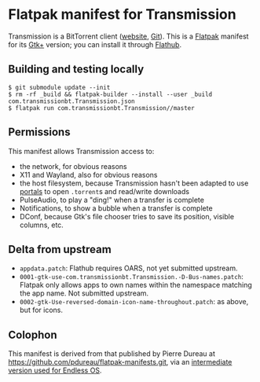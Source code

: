 # Flatpak manifest for Transmission

Transmission is a BitTorrent client ([website](https://transmissionbt.com/), [Git](https://github.com/transmission/transmission)). This is a [Flatpak](http://flatpak.org/) manifest for its [Gtk+](https://www.gtk.org/) version; you can install it through [Flathub](https://flathub.org/).

## Building and testing locally

```console
$ git submodule update --init
$ rm -rf _build && flatpak-builder --install --user _build com.transmissionbt.Transmission.json
$ flatpak run com.transmissionbt.Transmission//master
```

## Permissions

This manifest allows Transmission access to:

* the network, for obvious reasons
* X11 and Wayland, also for obvious reasons
* the host filesystem, because Transmission hasn't been adapted to use [portals](https://github.com/flatpak/flatpak/wiki/Portals) to open `.torrent`s and read/write downloads
* PulseAudio, to play a "ding!" when a transfer is complete
* Notifications, to show a bubble when a transfer is complete
* DConf, because Gtk's file chooser tries to save its position, visible columns, etc.

## Delta from upstream

* `appdata.patch`: Flathub requires OARS, not yet submitted upstream.
* `0001-gtk-use-com.transmissionbt.Transmission.-D-Bus-names.patch`: Flatpak only allows apps to own names within the namespace matching the app name. Not submitted upstream.
* `0002-gtk-Use-reversed-domain-icon-name-throughout.patch`: as above, but for icons.


## Colophon

This manifest is derived from that published by Pierre Dureau at <https://github.com/pdureau/flatpak-manifests.git>, via an [intermediate version used for Endless OS](https://github.com/endlessm/transmission-flatpak).

